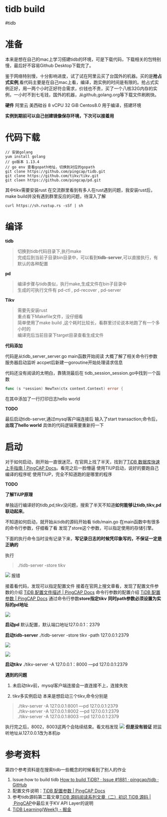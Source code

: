 # tidb build
#tidb

# 准备
本来是想在自己的mac上学习搭建tidb的环境，可是下载代码，下载相关的包特别慢，最后好不容易Github Desktop下载完了。


鉴于网络特别慢，十分影响进度，试了试在阿里云买了台国外的机器。买的是**抢占式实例**,看代码主要是在自己mac上看，编译，跑实例的时间是有限的。抢占式实例正好，用一两个小时正好符合需求，价钱也不贵，买了一个八核32G内存的实例，一小时不到七毛钱，国外的机器，从github,golang.org等下载文件刷刷快。


**硬件**
阿里云 美西硅谷 8 vCPU 32 GiB  Centos8.0  用于编译，搭建环境

**实例到期前可以自己创建镜像保存环境，下次可以接着用**

# 代码下载
```
// 安装golang
yum install golang 
// go版本 1.13.4
// go env 查看gopath地址，切换到对应的gopath
git clone https://github.com/pingcap/tidb.git
git clone https://github.com/tikv/tikv.git
git cloen https://github.com/pingcap/pd.git
```

其中tikv需要安装rust
在交流群里看到有多人在rust遇到问题，我安装rust后，make build并没有遇到群里反应的问题，待深入了解
```
curl https://sh.rustup.rs -sSf | sh
```

# 编译
**tidb**

> 切换到tidb代码目录下,执行make  
> 完成后到当前子目录bin目录中，可以看到**tidb-server**,可以直接执行，有默认的各种配置  

**pd**

> 编译步骤与tidb类似，执行make,生成文件在bin子目录中  
> 生成的可执行文件有 pd-ctl  , pd-recover , pd-server  

**Tikv** 
> 需要先安装rust  
> 重点看下Makefile文件，没仔细看  
> 简单使用了make build ,这个耗时比较长，看群里讨论说本地跑了有一个多小时的  
> 编译完后当前目录下target目录查看生成文件  

**代码添加**

代码是从tidb_server_server.go main函数开始阅读
大概了解了相关命令行参数
服务器启动监听
accpet后新建一goroutine开始处理请求信息

代码还没有阅读的太明白，靠猜测最后在
tidb_session_session.go中找到一个函数

```go
func (s *session) NewTxn(ctx context.Context) error {
```

在其中添加了一行打印日志hello world

**TODO**

最后启动tidb-server,通过mysql客户端连接后
输入了start transaction;命令后，**出现了hello world**
具体的代码逻辑需要重新捋一下

# 启动
对于如何启动，刚开始一直很迷茫。在官网上找了半天，找到了[TiDB 数据库快速上手指南 | PingCAP Docs](https://docs.pingcap.com/zh/tidb/stable/quick-start-with-tidb)。看完之后一脸懵逼
使用TIUP启动，说好的要跑自己编译的程序呢
使用TIUP，完全不知道跑的是哪里的程序

**TODO**

**了解TiUP原理**

单独运行编译好的tidb,pd,tikv没问题，搜索了半天不知道**如何能够让tidb,tikv,pd联动起来**。

不知道如何启动，就开始从tidb的源码开始看
tidb/main.go
在main函数中有很多的命令行参数，仔细看了看
发现了store这个参数，可以指定使用的存储引擎。

下面的执行命令当时没有记录下来，**写记录日志的时候凭印象写的，不保证一定是正确的**

执行
> ./tidb-server -store tikv   

![](3335FB0A-729F-4176-8A09-FE17A6AB1EE7.png)
报错

接着看代码，发现可以指定配置文件
接着在官网上搜文章看，发现了配置文件参数的介绍
[TiDB 配置文件描述 | PingCAP Docs](https://docs.pingcap.com/zh/tidb/stable/tidb-configuration-file)
命令行参数的配置介绍
[TiDB 配置参数 | PingCAP Docs](https://docs.pingcap.com/zh/tidb/stable/command-line-flags-for-tidb-configuration)
通过命令行参数**store指定tikv**
**同时path参数必须设置为实际的pd地址**

![](AE81A2F5-20B1-4C60-8FBE-9159EF2C7D8F.png)

**启动pd**
默认配置，默认端口地址127.0.0.1：2379

**启动tidb-server**
./tidb-server -store tikv -path 127.0.0.1:2379

![](B96CB01F-8A86-409F-B84D-02DAA1324696.png)

![](C28F1AA9-399E-428B-B2D9-A6DE4EAA62B2.png)

**启动tikv**
./tikv-server -A 127.0.0.1：8000 —pd 127.0.0.1:2379

**遇到的问题**
1. 未启动tikv前，mysql客户端连接会一直连接不上，连接失败

2. tikv多实例启动
本来是想启动三个tikv,命令分别是
> ./tikv-server -A 127.0.0.1:8001 —pd 127.0.0.1:2379  
> ./tikv-server -A 127.0.0.1:8002 —pd 127.0.0.1:2379  
> ./tikv-server -A 127.0.0.1:8003 —pd 127.0.0.1:2379  

执行完之后，8002，8003这两个会陆续结束。看文档发现
![](C86CFAB4-4488-4E38-9A3F-C97728FBCB42.png)
**但是没有验证** 把监听地址从127.0.0.1改为本机ip



# 参考资料
第四个参考资料是在搜索tidb一些概念的时候看到了别人的作业

1. Issue:how to build tidb [How to build TiDB? · Issue #1881 · pingcap/tidb · GitHub](https://github.com/pingcap/tidb/issues/1881)
2. 配置文件说明：[TiDB 配置参数 | PingCAP Docs](https://docs.pingcap.com/zh/tidb/stable/command-line-flags-for-tidb-configuration) 
3. 参考tidb源码第二篇文章[TiDB 源码阅读系列文章（二）初识 TiDB 源码 | PingCAP](https://pingcap.com/blog-cn/tidb-source-code-reading-2/)中最后关于KV API Layer的说明
4. [TiDB Learning(Week1) - 掘金](https://juejin.im/post/6861071118250950669)  


